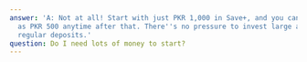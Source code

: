 ```yaml
---
answer: 'A: Not at all! Start with just PKR 1,000 in Save+, and you can add as little
  as PKR 500 anytime after that. There''s no pressure to invest large amounts or make
  regular deposits.'
question: Do I need lots of money to start?
---
```

